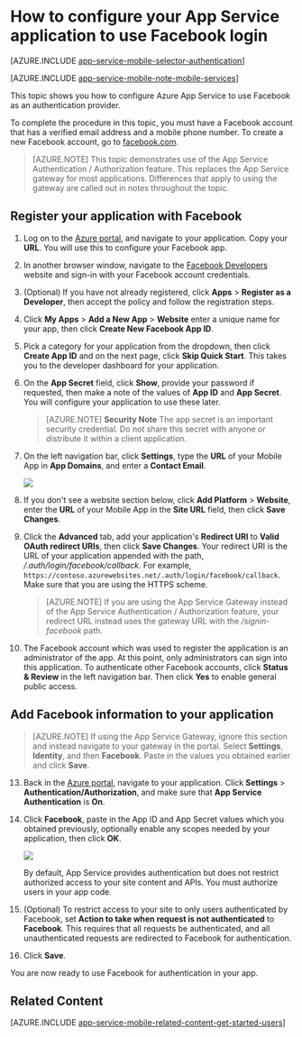<properties
    pageTitle="How to configure Facebook authentication for your App Services application"
    description="Learn how to configure Facebook authentication for your App Services application."
    services="app-service\mobile"
    documentationCenter=""
    authors="mattchenderson" 
    manager="dwrede"
    editor=""/>

<tags
    ms.service="app-service-mobile"
    ms.workload="mobile"
    ms.tgt_pltfrm="na"
    ms.devlang="multiple"
    ms.topic="article"
    ms.date="11/20/2015"
    ms.author="mahender"/>

# How to configure your App Service application to use Facebook login

[AZURE.INCLUDE [app-service-mobile-selector-authentication](../../includes/app-service-mobile-selector-authentication.md)]
&nbsp;

[AZURE.INCLUDE [app-service-mobile-note-mobile-services](../../includes/app-service-mobile-note-mobile-services.md)]

This topic shows you how to configure Azure App Service to use Facebook as an authentication provider.

To complete the procedure in this topic, you must have a Facebook account that has a verified email address and a mobile phone number. To create a new Facebook account, go to [facebook.com].

> [AZURE.NOTE]
This topic demonstrates use of the App Service Authentication / Authorization feature. This replaces the App Service gateway for most applications. Differences that apply to using the gateway are called out in notes throughout the topic.


## <a name="register"> </a>Register your application with Facebook

1. Log on to the [Azure portal], and navigate to your application. Copy your **URL**. You will use this to configure your Facebook app.
 
2. In another browser window, navigate to the [Facebook Developers] website and sign-in with your Facebook account credentials.

3. (Optional) If you have not already registered, click **Apps** > **Register as a Developer**, then accept the policy and follow the registration steps.

4. Click **My Apps** > **Add a New App** > **Website** enter a unique name for your app, then click **Create New Facebook App ID**.

6. Pick a category for your application from the dropdown, then click **Create App ID** and on the next page, click **Skip Quick Start**. This takes you to the developer dashboard for your application.

8. On the **App Secret** field, click **Show**, provide your password if requested, then make a note of the values of **App ID** and **App Secret**. You will configure your application to use these later.

    > [AZURE.NOTE] **Security Note**
    The app secret is an important security credential. Do not share this secret with anyone or distribute it within a client application.

9. On the left navigation bar, click **Settings**, type the **URL** of your Mobile App in **App Domains**, and enter a **Contact Email**. 

    ![][0]

10. If you don't see a website section below, click **Add Platform** > **Website**, enter the **URL** of your Mobile App in the **Site URL** field, then click **Save Changes**.

11. Click the **Advanced** tab, add your application's **Redirect URI** to **Valid OAuth redirect URIs**, then click **Save Changes**. Your redirect URI is the URL of your application appended with the path, _/.auth/login/facebook/callback_. For example, `https://contoso.azurewebsites.net/.auth/login/facebook/callback`. Make sure that you are using the HTTPS scheme.


    > [AZURE.NOTE]
    If you are using the App Service Gateway instead of the App Service Authentication / Authorization feature, your redirect URL instead uses the gateway URL with the _/signin-facebook_ path.


12. The Facebook account which was used to register the application is an administrator of the app. At this point, only administrators can sign into this application. To authenticate other Facebook accounts, click **Status & Review** in the left navigation bar. Then click **Yes** to enable general public access.


## <a name="secrets"> </a>Add Facebook information to your application

> [AZURE.NOTE]
If using the App Service Gateway, ignore this section and instead navigate to your gateway in the portal. Select **Settings**, **Identity**, and then **Facebook**. Paste in the values you obtained earlier and click **Save**.


13. Back in the [Azure portal], navigate to your application. Click **Settings** > **Authentication/Authorization**, and make sure that **App Service Authentication** is **On**.

15. Click **Facebook**, paste in the App ID and App Secret values which you obtained previously, optionally enable any scopes needed by your application, then click **OK**.

    ![][1]
    
    By default, App Service provides authentication but does not restrict authorized access to your site content and APIs. You must authorize users in your app code. 

17. (Optional) To restrict access to your site to only users authenticated by Facebook, set **Action to take when request is not authenticated** to **Facebook**. This requires that all requests be authenticated, and all unauthenticated requests are redirected to Facebook for authentication.

17. Click **Save**. 

You are now ready to use Facebook for authentication in your app.

## <a name="related-content"> </a>Related Content

[AZURE.INCLUDE [app-service-mobile-related-content-get-started-users](../../includes/app-service-mobile-related-content-get-started-users.md)]

<!-- Images. -->
[0]: ./media/app-service-mobile-how-to-configure-facebook-authentication/app-service-facebook-dashboard.png
[1]: ./media/app-service-mobile-how-to-configure-facebook-authentication/mobile-app-facebook-settings.png

<!-- URLs. -->
[Facebook Developers]: http://go.microsoft.com/fwlink/p/?LinkId=268286
[facebook.com]: http://go.microsoft.com/fwlink/p/?LinkId=268285
[Get started with authentication]: /en-us/develop/mobile/tutorials/get-started-with-users-dotnet/
[Azure portal]: https://portal.azure.com/
